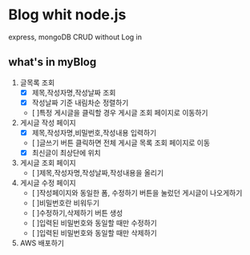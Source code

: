# Blog whit node.js

express, mongoDB
CRUD
without Log in 

## what's in myBlog
1. 글목록 조회 
   - [x] 제목,작성자명,작성날짜 조회 
   - [x] 작성날짜 기준 내림차순 정렬하기  
   - [ ]특정 게시글을 클릭할 경우 게시글 조회 페이지로 이동하기
2. 게시글 작성 페이지
   - [x] 제목,작성자명,비밀번호,작성내용 입력하기 
   - [ ]글쓰기 버튼 클릭하면 전체 게시글 목록 조회 페이지로 이동
   - [x] 최신글이 최상단에 위치
3. 게시글 조회 페이지
   - [ ]제목,작성자명,작성날짜,작성내용을 올리기
4. 게시글 수정 페이지
   - [ ]작성페이지와 동일한 폼, 수정하기 버튼을 눌렀던 게시글이 나오게하기
   - [ ]비밀번호란 비워두기
   - [ ]수정하기,삭제하기 버튼 생성
   - [ ]입력된 비밀번호와 동일할 때만 수정하기
   - [ ]입력된 비밀번호와 동일할 때만 삭제하기
5. AWS 배포하기

